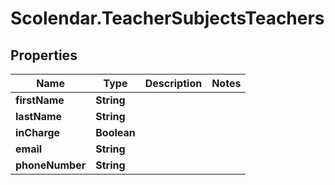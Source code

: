 # Scolendar.TeacherSubjectsTeachers

## Properties
Name | Type | Description | Notes
------------ | ------------- | ------------- | -------------
**firstName** | **String** |  | 
**lastName** | **String** |  | 
**inCharge** | **Boolean** |  | 
**email** | **String** |  | 
**phoneNumber** | **String** |  | 


